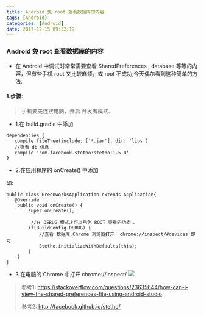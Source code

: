 ```yaml
---
title: Android 免 root 查看数据库的内容
tags: [Android]
categories: [Android]
date: 2017-12-15 09:32:19
---
```




### Android 免 root 查看数据库的内容

* 在 Android 中调试时常常需要查看 SharedPreferences , database 等等的内容，但有些手机 root 又比较麻烦，或 root 不成功,今天偶尔看到这种简单的方法.

<!-- more -->



#### 1.步骤:

> 手机要先连接电脑，开启 开发者模式.

* 1.在 build.gradle 中添加

 ```Android
 dependencies {
    compile fileTree(include: ['*.jar'], dir: 'libs')
    //查看 db 信息
    compile 'com.facebook.stetho:stetho:1.5.0'
}
 ```


* 2.在应用程序的 onCreate() 中添加 

如:

```Android
public class GreenworksApplication extends Application{
   @Override
    public void onCreate() {
        super.onCreate();

         //在 DEBUG 模式才可以用免 ROOT 查看的功能 。
        if(BuildConfig.DEBUG) {
            //查看 数据库.Chrome 浏览器打开  chrome://inspect/#devices 即可
            Stetho.initializeWithDefaults(this);
        }
	}
}
```


* 3.在电脑的 Chrome 中打开 chrome://inspect/
![](/assets/imgs/Android/Snip20171215_7.png)



> 参考1: https://stackoverflow.com/questions/23635644/how-can-i-view-the-shared-preferences-file-using-android-studio
> 
> 参考2: http://facebook.github.io/stetho/